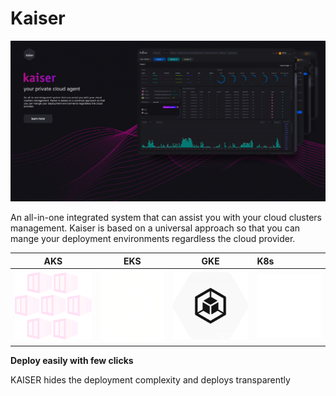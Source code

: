 # Kaiser 


![Alt text](./assets/kaiser-new.png)


An all-in-one integrated system that can assist you with your cloud clusters management. Kaiser is based on a universal approach so that you can mange your deployment environments regardless the cloud provider.

AKS             |  EKS          |GKE                           |K8s 
:-------------------------:|:-------------------------:|:-------------------------:|:-------------------------
![](./assets/AKS.png)  |  ![](./assets/EKS.png) | ![](./assets/GKE.png) | ![](./assets/kubernetes.png)

**Deploy easily with few clicks**

KAISER hides the deployment complexity and deploys transparently